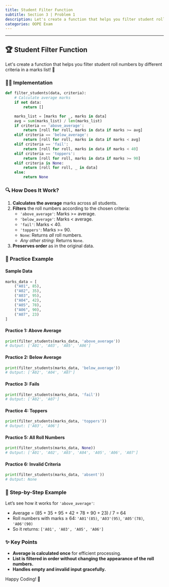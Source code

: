```yaml
---
title: Student Filter Function
subtitle: Section 3 | Problem 1
description: Let's create a function that helps you filter student roll numbers by different criteria in a marks list! 🔎
categories: OOPE Exam
---
```


---

## 🏆 Student Filter Function

Let's create a function that helps you filter student roll numbers by different criteria in a marks list! 🔎

### 🧑‍💻 Implementation

```python
def filter_students(data, criteria):
    # Calculate average marks
    if not data:
        return []

    marks_list = [marks for _, marks in data]
    avg = sum(marks_list) / len(marks_list)
    if criteria == 'above_average':
        return [roll for roll, marks in data if marks >= avg]
    elif criteria == 'below_average':
        return [roll for roll, marks in data if marks < avg]
    elif criteria == 'fail':
        return [roll for roll, marks in data if marks < 40]
    elif criteria == 'toppers':
        return [roll for roll, marks in data if marks >= 90]
    elif criteria is None:
        return [roll for roll, _ in data]
    else:
        return None
```


### 🔍 How Does It Work?

1. **Calculates the average** marks across all students.
2. **Filters** the roll numbers according to the chosen criteria:
    - `'above_average'`: Marks >= average.
    - `'below_average'`: Marks < average.
    - `'fail'`: Marks < 40.
    - `'toppers'`: Marks >= 90.
    - `None`: Returns *all* roll numbers.
    - *Any other string*: Returns `None`.
3. **Preserves order** as in the original data.

### 🧪 Practice Example

#### Sample Data

```python
marks_data = [
    ("A01", 85),
    ("A02", 35),
    ("A03", 95),
    ("A04", 42),
    ("A05", 78),
    ("A06", 90),
    ("A07", 23)
]
```


#### Practice 1: Above Average

```python
print(filter_students(marks_data, 'above_average'))
# Output: ['A01', 'A03', 'A05', 'A06']
```


#### Practice 2: Below Average

```python
print(filter_students(marks_data, 'below_average'))
# Output: ['A02', 'A04', 'A07']
```


#### Practice 3: Fails

```python
print(filter_students(marks_data, 'fail'))
# Output: ['A02', 'A07']
```


#### Practice 4: Toppers

```python
print(filter_students(marks_data, 'toppers'))
# Output: ['A03', 'A06']
```


#### Practice 5: All Roll Numbers

```python
print(filter_students(marks_data, None))
# Output: ['A01', 'A02', 'A03', 'A04', 'A05', 'A06', 'A07']
```


#### Practice 6: Invalid Criteria

```python
print(filter_students(marks_data, 'absent'))
# Output: None
```


### 📝 Step-by-Step Example

Let’s see how it works for `'above_average'`:

- Average = (85 + 35 + 95 + 42 + 78 + 90 + 23) / 7 = 64
- Roll numbers with marks ≥ 64: `'A01'(85)`, `'A03'(95)`, `'A05'(78)`, `'A06'(90)`
- So it returns: `['A01', 'A03', 'A05', 'A06']`


### ✨ Key Points

- **Average is calculated once** for efficient processing.
- **List is filtered in order without changing the appearance of the roll numbers.**
- **Handles empty and invalid input gracefully.**

Happy Coding! 🥳

